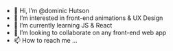 - 👋 Hi, I’m @dominic Hutson
- 👀 I’m interested in front-end animations & UX Design
- 🌱 I’m currently learning JS & React
- 💞️ I’m looking to collaborate on any front-end web app
- 📫 How to reach me ...

<!---
dhuttyy-vygo/dhuttyy-vygo is a ✨ special ✨ repository because its `README.md` (this file) appears on your GitHub profile.
You can click the Preview link to take a look at your changes.
--->
